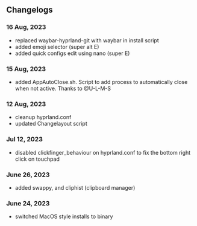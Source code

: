 ## Changelogs

### 16 Aug, 2023
- replaced waybar-hyprland-git with waybar in install script
- added emoji selector (super alt E)
- added quick configs edit using nano (super E)
  
### 15 Aug, 2023
- added AppAutoClose.sh. Script to add process to automatically close when not active. Thanks to @U-L-M-S

### 12 Aug, 2023
- cleanup hyprland.conf
- updated Changelayout script

### Jul 12, 2023
- disabled clickfinger_behaviour on hyprland.conf to fix the bottom right click on touchpad

### June 26, 2023
- added swappy, and cliphist (clipboard manager)

### June 24, 2023
- switched MacOS style installs to binary
